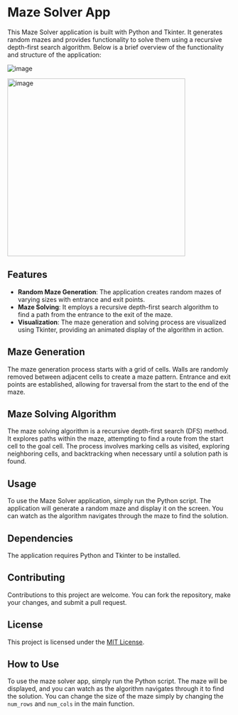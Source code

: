 # Maze Solver App

This Maze Solver application is built with Python and Tkinter. It generates random mazes and provides functionality to solve them using a recursive depth-first search algorithm. Below is a brief overview of the functionality and structure of the application:

![image](https://github.com/gregory22k/maze_solver/assets/88857864/fa4a5a68-fb25-4c08-8690-089a1a4bcb8e)

<img width="400" alt="image" src="https://github.com/gregory22k/maze_solver/assets/88857864/63b86498-92de-48e7-8ecb-105b3708f696">


## Features

- **Random Maze Generation**: The application creates random mazes of varying sizes with entrance and exit points.
- **Maze Solving**: It employs a recursive depth-first search algorithm to find a path from the entrance to the exit of the maze.
- **Visualization**: The maze generation and solving process are visualized using Tkinter, providing an animated display of the algorithm in action.

## Maze Generation

The maze generation process starts with a grid of cells. Walls are randomly removed between adjacent cells to create a maze pattern. Entrance and exit points are established, allowing for traversal from the start to the end of the maze.

## Maze Solving Algorithm

The maze solving algorithm is a recursive depth-first search (DFS) method. It explores paths within the maze, attempting to find a route from the start cell to the goal cell. The process involves marking cells as visited, exploring neighboring cells, and backtracking when necessary until a solution path is found.

## Usage

To use the Maze Solver application, simply run the Python script. The application will generate a random maze and display it on the screen. You can watch as the algorithm navigates through the maze to find the solution.

## Dependencies

The application requires Python and Tkinter to be installed.

## Contributing

Contributions to this project are welcome. You can fork the repository, make your changes, and submit a pull request.

## License

This project is licensed under the [MIT License](LICENSE).


## How to Use

To use the maze solver app, simply run the Python script. The maze will be displayed, and you can watch as the algorithm navigates through it to find the solution. You can change the size of the maze simply by changing the `num_rows` and `num_cols` in the main function.
